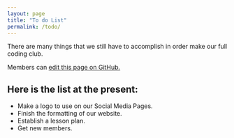```yaml
---
layout: page
title: "To do List"
permalink: /todo/
---
```


There are many things that we still have to accomplish in order make our full coding club.

Members can [edit this page on GitHub.](https://github.com/cehs/cehs.github.io/blob/master/pages/to-do-list.markdown)

## Here is the list at the present:
* Make a logo to use on our Social Media Pages.
* Finish the formatting of our website.
* Establish a lesson plan.
* Get new members.
